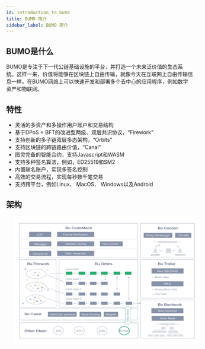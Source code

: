 ```yaml
---
id: introduction_to_bumo
title: BUMO 简介
sidebar_label: BUMO 简介
---
```



## BUMO是什么

BUMO是专注于下一代公链基础设施的平台，并打造一个未来泛价值的生态系统。这样一来，价值将能够在区块链上自由传输，就像今天在互联网上自由传输信息一样。在BUMO网络上可以快速开发和部署多个去中心的应用程序，例如数字资产和物联网。

## 特性

- 灵活的多资产和多操作用户账户和交易结构
- 基于DPoS + BFT的改进型两级、双层共识协议，“Firework”
- 支持创新的多子链双层多态架构，“Orbits”
- 支持区块链的跨链路由价值，“Canal”
- 图灵完备的智能合约，支持Javascript和WASM
- 支持多种签名算法，例如，ED25519和SM2
- 内置联名账户，实现多签名控制
- 高效的交易流程，实现每秒数千笔交易
- 支持跨平台，例如Linux、 MacOS、 Windows以及Android

## 架构

<img src="/docs/Assets/arch.png" style= "margin-left: 20px">
